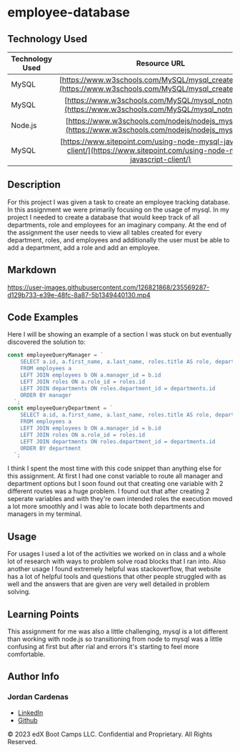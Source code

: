 # employee-database

## Technology Used 

| Technology Used         | Resource URL           | 
| ------------- |:-------------:| 
| MySQL    | [https://www.w3schools.com/MySQL/mysql_create_db.asp](https://www.w3schools.com/MySQL/mysql_create_db.asp)  
| MySQL    | [https://www.w3schools.com/MySQL/mysql_notnull.asp](https://www.w3schools.com/MySQL/mysql_notnull.asp) 
| Node.js    | [https://www.w3schools.com/nodejs/nodejs_mysql.asp](https://www.w3schools.com/nodejs/nodejs_mysql.asp) 
| MySQL    | [https://www.sitepoint.com/using-node-mysql-javascript-client/](https://www.sitepoint.com/using-node-mysql-javascript-client/) 




## Description 

For this project I was given a task to create an employee tracking database. In this assignment we were primarily focusing on the usage of mysql. In my project I needed to create a database that would keep track of all departments, role and employees for an imaginary company. At the end of the assignment the user needs to view all tables created for every department, roles, and employees and additionally the user must be able to add a department, add a role and add an employee.

## Markdown




https://user-images.githubusercontent.com/126821868/235569287-d129b733-e39e-48fc-8a87-5b1349440130.mp4




## Code Examples

Here I will be showing an example of a section I was stuck on but eventually discovered the solution to:


```js
const employeeQueryManager = `
    SELECT a.id, a.first_name, a.last_name, roles.title AS role, departments.name AS department, roles.salary AS salary, CONCAT_WS(' ', b.first_name, b.last_name) AS manager
    FROM employees a
    LEFT JOIN employees b ON a.manager_id = b.id
    LEFT JOIN roles ON a.role_id = roles.id
    LEFT JOIN departments ON roles.department_id = departments.id
    ORDER BY manager
  `;
const employeeQueryDepartment = `
    SELECT a.id, a.first_name, a.last_name, roles.title AS role, departments.name AS department, roles.salary AS salary, CONCAT_WS(' ', b.first_name, b.last_name) AS manager
    FROM employees a
    LEFT JOIN employees b ON a.manager_id = b.id
    LEFT JOIN roles ON a.role_id = roles.id
    LEFT JOIN departments ON roles.department_id = departments.id
    ORDER BY department
  `;
```

I think I spent the most time with this code snippet than anything else for this assignment. At first I had one const variable to route all manager and department options but I soon found out that creating one variable with 2 different routes was a huge problem. I found out that after creating 2 seperate variables and with they're own intended roles the execution moved a lot more smoothly and I was able to locate both departments and managers in my terminal.


## Usage 

For usages I used a lot of the activities we worked on in class and a whole lot of research with ways to problem solve road blocks that I ran into. Also another usage I found extremely helpful was stackoverflow, that website has a lot of helpful tools and questions that other people struggled with as well and the answers that are given are very well detailed in problem solving.


## Learning Points 

This assignment for me was also a little challenging, mysql is a lot different than working with node.js so transitioning from node to mysql was a little confusing at first but after rial and errors it's starting to feel more comfortable.

## Author Info

### Jordan Cardenas 
* [LinkedIn](https://www.linkedin.com/in/jordan-cardenas-87a58520b/)
* [Github](https://github.com/408broncos)

© 2023 edX Boot Camps LLC. Confidential and Proprietary. All Rights Reserved.
